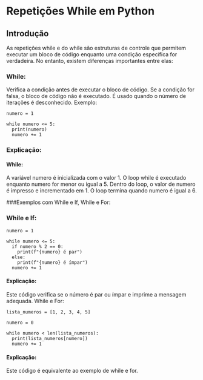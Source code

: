 # Repetições While em Python
## Introdução

As repetições while e do while são estruturas de controle que permitem executar um bloco de código enquanto uma condição específica for verdadeira. No entanto, existem diferenças importantes entre elas:

### While:

Verifica a condição antes de executar o bloco de código.
Se a condição for falsa, o bloco de código não é executado.
É usado quando o número de iterações é desconhecido.
Exemplo:

```
numero = 1

while numero <= 5:
  print(numero)
  numero += 1
```

### Explicação:

#### While:
A variável numero é inicializada com o valor 1.
O loop while é executado enquanto numero for menor ou igual a 5.
Dentro do loop, o valor de numero é impresso e incrementado em 1.
O loop termina quando numero é igual a 6.



###Exemplos com While e If, While e For:

### While e If:

```
numero = 1

while numero <= 5:
  if numero % 2 == 0:
    print(f"{numero} é par")
  else:
    print(f"{numero} é ímpar")
  numero += 1
```

#### Explicação:

Este código verifica se o número é par ou ímpar e imprime a mensagem adequada.
While e For:

```
lista_numeros = [1, 2, 3, 4, 5]

numero = 0

while numero < len(lista_numeros):
  print(lista_numeros[numero])
  numero += 1
```


#### Explicação:

Este código é equivalente ao exemplo de while e for.

